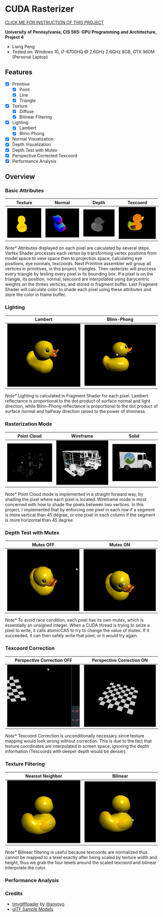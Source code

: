 CUDA Rasterizer
===============

[CLICK ME FOR INSTRUCTION OF THIS PROJECT](./INSTRUCTION.md)

**University of Pennsylvania, CIS 565: GPU Programming and Architecture, Project 4**

* Liang Peng
* Tested on: Windows 10, i7-6700HQ @ 2.6GHz 2.6GHz 8GB, GTX 960M (Personal Laptop)

## Features
* [x] Primitive
	* [x] Point
	* [x] Line
	* [x] Triangle
* [x] Texture
	* [x] Diffuse
	* [x] Bilinear Filtering
* [x] Lighting
	* [x] Lambert
	* [x] Blinn-Phong
* [x] Normal Visualization
* [x] Depth Visualization
* [x] Depth Test with Mutex
* [x] Perspective Corrected Texcoord
* [x] Performance Analysis

## Overview
### Basic Attributes
Texture | Normal | Depth | Texcoord
--- | --- | --- | ---
![](img/cover_diffuse.gif) | ![](img/cover_normal.gif) | ![](img/cover_depth.gif) | ![](img/cover_texcoord.gif)
_Note*_ Attributes displayed on each pixel are calculated by several steps. Vertex Shader processes each vertex by transforming vertex positions from model space to view space then to projection space, calculating eye positions, eye normals, texcoords. Next Primitive assembler will group all vertices in primitives, in this project, triangles. Then rasterizer will proccess every triangle by testing every pixel in its bounding box. If a pixel is on the triangle, its position, normal, texcoord are interpolated using barycentric weights on the threes vertices, and stored in fragment buffer. Last Fragment Shader will calculate color to shade each pixel using these attributes and store the color in frame buffer.

### Lighting
Lambert | Blinn-Phong
--- | ---
 ![](img/cover_lambert.gif) | ![](img/cover_blinnphong.gif)
_Note*_ Lighting is calculated in Fragment Shader for each pixel. Lambert reflectance is proportional to the dot product of surface normal and light direction, while Blinn-Phong reflectance is proportional to the dot product of surface normal and halfway direction raised to the power of shininess.

### Rasterization Mode
Point Cloud | Wireframe | Solid
--- | --- | ---
 ![](img/point.gif) | ![](img/line.gif) | ![](img/triangle.gif)
 _Note*_ Point Cloud mode is implemented in a straight forward way, by shading the pixel where each pixel is located. Wireframe mode is most concerned with how to shade the pixels between two vertices. In this project, I implemented that by enforcing one pixel in each row if a segment is more vertical than 45 degree, or one pixel in each column if the segment is more horizontal than 45 degree.

### Depth Test with Mutex
Mutex OFF | Mutex ON
--- | ---
 ![](img/mutex_off.gif) | ![](img/mutex_on.gif)
 _Note*_ To avoid race condition, each pixel has its own mutex, which is essentially an unsigned integer. When a CUDA thread is trying to seize a pixel to write, it calls atomicCAS to try to change the value of mutex. If it succeeded, it can then safely write that pixel, or it would try again.

### Texcoord Correction
Perspective Correction OFF | Perspective Correction ON
--- | ---
 ![](img/texcoord0.gif) | ![](img/texcoord1.gif)
 _Note*_ Texcoord Correction is unconditionally necessary since texture mapping would look wrong without correction. This is due to the fact that texture coordinates are interpolated in screen space, ignoring the depth information (Texcoords with deeper depth would be denser).

### Texture Filtering
Nearest Neighbor | Bilinear
--- | ---
 ![](img/nearestneighbor.gif) | ![](img/bilinear.gif)
 _Note*_ Bilinear filtering is useful because texcoords are normalized thus cannot be mapped to a texel exactly after being scaled by texture width and height, thus we grab the four texels around the scaled texcoord and bilinear interpolate the color.

### Performance Analysis


### Credits

* [tinygltfloader](https://github.com/syoyo/tinygltfloader) by [@soyoyo](https://github.com/syoyo)
* [glTF Sample Models](https://github.com/KhronosGroup/glTF/blob/master/sampleModels/README.md)
